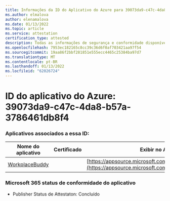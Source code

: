 ```yaml
---
title: Informações da ID do Aplicativo do Azure para 39073da9-c47c-4da8-b57a-3786461db8f4
ms.author: elmalova
author: elenamalova
ms.date: 01/13/2022
ms.topic: article
ms.service: attestation
certification_type: attested
description: Todas as informações de segurança e conformidade disponíveis para 39073da9-c47c-4da8-b57a-3786461db8f4.
ms.openlocfilehash: 7953ec182165c8cc39c36d6f0af703421aa97f54
ms.sourcegitcommit: 19aa86f2bbf281851e555ecc4465c25384ba97d7
ms.translationtype: MT
ms.contentlocale: pt-BR
ms.lasthandoff: 01/13/2022
ms.locfileid: "62026724"
---
```

# <a name="azure-app-id-39073da9-c47c-4da8-b57a-3786461db8f4"></a>ID do aplicativo do Azure: 39073da9-c47c-4da8-b57a-3786461db8f4


### <a name="apps-associated-with-this-id"></a>Aplicativos associados a essa ID:
| **Nome do aplicativo** | **Certificado** | **Exibir no AppSource** |
|--------------|---------------|-----------------------|
| [WorkplaceBuddy](https://docs.microsoft.com/microsoft-365-app-certification/forward/WA200001238) |  | [https://appsource.microsoft.com/product/office/WA200001238](https://appsource.microsoft.com/product/office/WA200001238) |

### <a name="microsoft-365-app-compliance-status"></a>Microsoft 365 status de conformidade do aplicativo
- Publisher Status de Attestaton: Concluído
